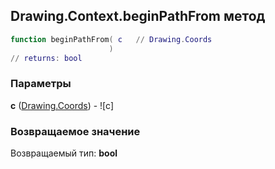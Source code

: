 ## Drawing.Context.beginPathFrom метод


```lua
function beginPathFrom( c   // Drawing.Coords
                      )
// returns: bool
```


### Параметры

**c** ([Drawing.Coords](../../Drawing/Coords.md)) - ![c]

### Возвращаемое значение

Возвращаемый тип: **bool**

